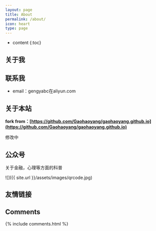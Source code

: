 ```yaml
---
layout: page
title: About
permalink: /about/
icon: heart
type: page
---
```


* content
{:toc}

## 关于我


## 联系我

<!-- * GitHub：[Gaohaoyang](https://github.com/Gaohaoyang) -->
* email：gengyabc在aliyun.com
<!-- * [Weibo](http://weibo.com/3115521wh) -->
<!-- * [知乎](https://www.zhihu.com/people/gaohaoyang) -->
<!-- * [Facebook](https://www.facebook.com/gaohaoyang.water) -->
<!-- * [Twitter](https://twitter.com/gaohaoyang126) -->
<!-- * [豆瓣](https://www.douban.com/people/42525035/) -->
<!-- * [豆瓣音乐人-浩阳的小站](https://site.douban.com/haoyangaiyinyue/) -->

## 关于本站

**fork from：[https://github.com/Gaohaoyang/gaohaoyang.github.io](https://github.com/Gaohaoyang/gaohaoyang.github.io)**

修改中

## 公众号
关于金融，心理等方面的科普

![]({{ site.url }}/assets/images/qrcode.jpg)

## 友情链接


## Comments

{% include comments.html %}
